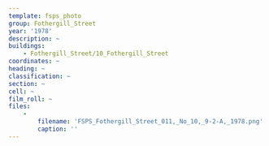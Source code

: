 ```yaml
---
template: fsps_photo
group: Fothergill_Street
year: '1978'
description: ~
buildings:
    - Fothergill_Street/10_Fothergill_Street
coordinates: ~
heading: ~
classification: ~
section: ~
cell: ~
film_roll: ~
files:
    -
        filename: 'FSPS_Fothergill_Street_011,_No_10,_9-2-A,_1978.png'
        caption: ''
---
```

